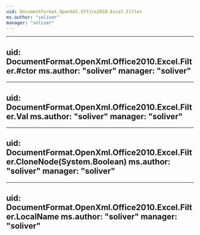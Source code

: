 ```yaml
---
uid: DocumentFormat.OpenXml.Office2010.Excel.Filter
ms.author: "soliver"
manager: "soliver"
---
```


---
uid: DocumentFormat.OpenXml.Office2010.Excel.Filter.#ctor
ms.author: "soliver"
manager: "soliver"
---

---
uid: DocumentFormat.OpenXml.Office2010.Excel.Filter.Val
ms.author: "soliver"
manager: "soliver"
---

---
uid: DocumentFormat.OpenXml.Office2010.Excel.Filter.CloneNode(System.Boolean)
ms.author: "soliver"
manager: "soliver"
---

---
uid: DocumentFormat.OpenXml.Office2010.Excel.Filter.LocalName
ms.author: "soliver"
manager: "soliver"
---
